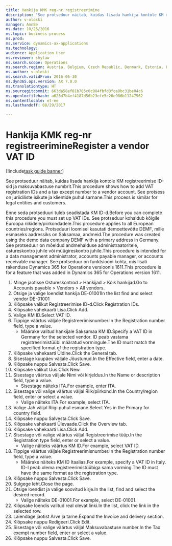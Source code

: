 ```yaml
--- 
title: Hankija KMK reg-nr registreerimine
description: "See protseduur näitab, kuidas lisada hankija kontole KM registreerimise ID-sid ja maksuvabastuse numbrit."
author: v-oloski
manager: AnnBe
ms.date: 10/25/2016
ms.topic: business-process
ms.prod: 
ms.service: dynamics-ax-applications
ms.technology: 
audience: Application User
ms.reviewer: shylaw
ms.search.scope: Operations
ms.search.region: Austria, Belgium, Czech Republic, Denmark, Estonia, Finland, France, Germany, Hungary, Ireland, Italy, Latvia, Lithuania, Netherlands, Poland, Spain, Sweden, United Kingdom
ms.author: v-oloski
ms.search.validFrom: 2016-06-30
ms.dyn365.ops.version: AX 7.0.0
ms.translationtype: HT
ms.sourcegitcommit: 663da58ef01b705c0c984fbfd3fce8bc31be04c6
ms.openlocfilehash: a626d7b4ef4187d56b23efe5c28e986b11247562
ms.contentlocale: et-ee
ms.lasthandoff: 08/29/2017

---
```

# <a name="register-a-vendor-vat-id"></a><span data-ttu-id="92727-103">Hankija KMK reg-nr registreerimine</span><span class="sxs-lookup"><span data-stu-id="92727-103">Register a vendor VAT ID</span></span>

[!include[task guide banner](../../includes/task-guide-banner.md)]

<span data-ttu-id="92727-104">See protseduur näitab, kuidas lisada hankija kontole KM registreerimise ID-sid ja maksuvabastuse numbrit.</span><span class="sxs-lookup"><span data-stu-id="92727-104">This procedure shows how to add VAT registration IDs and a tax except number to a vendor account.</span></span> <span data-ttu-id="92727-105">See protsess on juriidiliste isikute ja klientide puhul sarnane.</span><span class="sxs-lookup"><span data-stu-id="92727-105">This process is similar for legal entities and customers.</span></span> 

<span data-ttu-id="92727-106">Enne seda protseduuri tuleb seadistada KM ID-d.</span><span class="sxs-lookup"><span data-stu-id="92727-106">Before you can complete this procedure you must set up VAT IDs.</span></span> <span data-ttu-id="92727-107">See protseduur kohaldub kõigile Euroopa riikidele/piirkondadele.</span><span class="sxs-lookup"><span data-stu-id="92727-107">This procedure applies to all European countries/regions.</span></span> <span data-ttu-id="92727-108">Protseduuri loomisel kasutati demoettevõtte DEMF, mille esmaseks aadressiks on Saksamaa, andmeid.</span><span class="sxs-lookup"><span data-stu-id="92727-108">The procedure was created using the demo data company DEMF with a primary address in Germany.</span></span> <span data-ttu-id="92727-109">See protseduur on mõeldud andmehalduse administraatoritele, ostureskontro juhile või müügireskontro juhile.</span><span class="sxs-lookup"><span data-stu-id="92727-109">This procedure is intended for a data management administrator, accounts payable manager, or accounts receivable manager.</span></span> <span data-ttu-id="92727-110">See protseduur on funktsiooni kohta, mis lisati rakenduse Dynamics 365 for Operations versioonis 1611.</span><span class="sxs-lookup"><span data-stu-id="92727-110">This procedure is for a feature that was added in Dynamics 365 for Operations version 1611.</span></span>

1. <span data-ttu-id="92727-111">Minge jaotisse Ostureskontrod > Hankijad > Kõik hankijad.</span><span class="sxs-lookup"><span data-stu-id="92727-111">Go to Accounts payable > Vendors > All vendors.</span></span>
2. <span data-ttu-id="92727-112">Otsige ja valige loendist hankija DE-01001</span><span class="sxs-lookup"><span data-stu-id="92727-112">In the list find and select vendor DE-01001</span></span>
3. <span data-ttu-id="92727-113">Klõpsake valikut Registreerimise ID-d.</span><span class="sxs-lookup"><span data-stu-id="92727-113">Click Registration IDs.</span></span>
4. <span data-ttu-id="92727-114">Klõpsake vahekaarti Lisa.</span><span class="sxs-lookup"><span data-stu-id="92727-114">Click Add.</span></span>
5. <span data-ttu-id="92727-115">Valige KM ID.</span><span class="sxs-lookup"><span data-stu-id="92727-115">Select VAT ID.</span></span>
6. <span data-ttu-id="92727-116">Tippige väärtus väljale Registreerimisnumber.</span><span class="sxs-lookup"><span data-stu-id="92727-116">In the Registration number field, type a value.</span></span>
    * <span data-ttu-id="92727-117">Määrake valitud hankijale Saksamaa KM ID.</span><span class="sxs-lookup"><span data-stu-id="92727-117">Specify a VAT ID in Germany for the selected vendor.</span></span> <span data-ttu-id="92727-118">ID peab vastama registreerimistüübi määratud vormingule.</span><span class="sxs-lookup"><span data-stu-id="92727-118">The ID must match the specified format of the registration type.</span></span>  
7. <span data-ttu-id="92727-119">Klõpsake vahekaarti Üldine.</span><span class="sxs-lookup"><span data-stu-id="92727-119">Click the General tab.</span></span>
8. <span data-ttu-id="92727-120">Sisestage kuupäev väljale Jõustunud.</span><span class="sxs-lookup"><span data-stu-id="92727-120">In the Effective field, enter a date.</span></span>
9. <span data-ttu-id="92727-121">Klõpsake nuppu Salvesta.</span><span class="sxs-lookup"><span data-stu-id="92727-121">Click Save.</span></span>
10. <span data-ttu-id="92727-122">Klõpsake valikut Uus.</span><span class="sxs-lookup"><span data-stu-id="92727-122">Click New.</span></span>
11. <span data-ttu-id="92727-123">Sisestage väärtus väljale Nimi või kirjeldus.</span><span class="sxs-lookup"><span data-stu-id="92727-123">In the Name or description field, type a value.</span></span>
    * <span data-ttu-id="92727-124">Sisestage näiteks ITA.</span><span class="sxs-lookup"><span data-stu-id="92727-124">For example, enter ITA.</span></span>  
12. <span data-ttu-id="92727-125">Sisestage või valige väärtus väljal Riik/piirkond.</span><span class="sxs-lookup"><span data-stu-id="92727-125">In the Country/region field, enter or select a value.</span></span>
    * <span data-ttu-id="92727-126">Valige näiteks ITA.</span><span class="sxs-lookup"><span data-stu-id="92727-126">For example, select ITA.</span></span>  
13. <span data-ttu-id="92727-127">Valige Jah väljal Riigi puhul esmane.</span><span class="sxs-lookup"><span data-stu-id="92727-127">Select Yes in the Primary for country field.</span></span>
14. <span data-ttu-id="92727-128">Klõpsake nuppu Salvesta.</span><span class="sxs-lookup"><span data-stu-id="92727-128">Click Save.</span></span>
15. <span data-ttu-id="92727-129">Klõpsake vahekaarti Ülevaade.</span><span class="sxs-lookup"><span data-stu-id="92727-129">Click the Overview tab.</span></span>
16. <span data-ttu-id="92727-130">Klõpsake vahekaarti Lisa.</span><span class="sxs-lookup"><span data-stu-id="92727-130">Click Add.</span></span>
17. <span data-ttu-id="92727-131">Sisestage või valige väärtus väljal Registreerimise tüüp.</span><span class="sxs-lookup"><span data-stu-id="92727-131">In the Registration type field, enter or select a value.</span></span>
    * <span data-ttu-id="92727-132">Valige näiteks väärtus KM ID.</span><span class="sxs-lookup"><span data-stu-id="92727-132">For example, select VAT ID.</span></span>  
18. <span data-ttu-id="92727-133">Tippige väärtus väljale Registreerimisnumber.</span><span class="sxs-lookup"><span data-stu-id="92727-133">In the Registration number field, type a value.</span></span>
    * <span data-ttu-id="92727-134">Määrake näiteks KM ID Itaalias.</span><span class="sxs-lookup"><span data-stu-id="92727-134">For example, specify a VAT ID in Italy.</span></span>  <span data-ttu-id="92727-135">ID-l peab olema registreerimistüübiga sama vorming.</span><span class="sxs-lookup"><span data-stu-id="92727-135">The ID must have the same format as the registration type.</span></span>  
19. <span data-ttu-id="92727-136">Klõpsake nuppu Salvesta.</span><span class="sxs-lookup"><span data-stu-id="92727-136">Click Save.</span></span>
20. <span data-ttu-id="92727-137">Sulgege leht.</span><span class="sxs-lookup"><span data-stu-id="92727-137">Close the page.</span></span>
21. <span data-ttu-id="92727-138">Otsige loendist ja valige soovitud kirje.</span><span class="sxs-lookup"><span data-stu-id="92727-138">In the list, find and select the desired record.</span></span>
    * <span data-ttu-id="92727-139">Valige näiteks DE-01001.</span><span class="sxs-lookup"><span data-stu-id="92727-139">For example, select DE-01001.</span></span>  
22. <span data-ttu-id="92727-140">Klõpsake loendis valitud real olevat linki.</span><span class="sxs-lookup"><span data-stu-id="92727-140">In the list, click the link in the selected row.</span></span>
23. <span data-ttu-id="92727-141">Laiendage jaotist Arve ja tarne.</span><span class="sxs-lookup"><span data-stu-id="92727-141">Expand the Invoice and delivery section.</span></span>
24. <span data-ttu-id="92727-142">Klõpsake nuppu Redigeeri.</span><span class="sxs-lookup"><span data-stu-id="92727-142">Click Edit.</span></span>
25. <span data-ttu-id="92727-143">Sisestage või valige väärtus väljal Maksuvabastuse number.</span><span class="sxs-lookup"><span data-stu-id="92727-143">In the Tax exempt number field, enter or select a value.</span></span>
26. <span data-ttu-id="92727-144">Klõpsake nuppu Salvesta.</span><span class="sxs-lookup"><span data-stu-id="92727-144">Click Save.</span></span>


